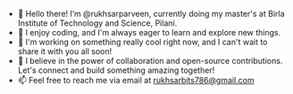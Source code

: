 - 👋 Hello there! I’m @rukhsarparveen, currently doing my master's at Birla Institute of Technology and Science, Pilani.
- 👀 I enjoy coding, and I'm always eager to learn and explore new things.
- 🌱 I'm working on something really cool right now, and I can't wait to share it with you all soon!
- 💞️ I believe in the power of collaboration and open-source contributions. Let's connect and build something amazing together!
- 📫 Feel free to reach me via email at rukhsarbits786@gmail.com

<!---
rukhsarparveen/rukhsarparveen is a ✨ special ✨ repository because its `README.md` (this file) appears on your GitHub profile.
You can click the Preview link to take a look at your changes.
--->
